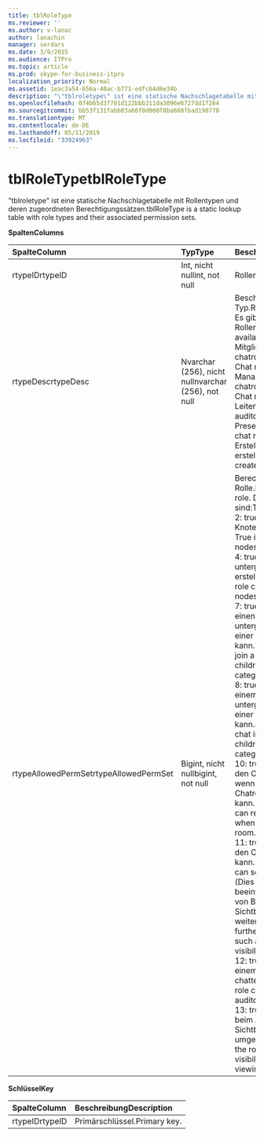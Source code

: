 ```yaml
---
title: tblRoleType
ms.reviewer: ''
ms.author: v-lanac
author: lanachin
manager: serdars
ms.date: 3/9/2015
ms.audience: ITPro
ms.topic: article
ms.prod: skype-for-business-itpro
localization_priority: Normal
ms.assetid: 1eac3a54-656a-40ac-b771-edfc64d6e34b
description: "\"tblroletype\" ist eine statische Nachschlagetabelle mit Rollentypen und deren zugeordneten Berechtigungssätzen."
ms.openlocfilehash: 074b65d3f701d122bbb311da3096e6727dd17264
ms.sourcegitcommit: bb53f131fabb03a66f0d000f8ba668fbad190778
ms.translationtype: MT
ms.contentlocale: de-DE
ms.lasthandoff: 05/11/2019
ms.locfileid: "33924963"
---
```

# <a name="tblroletype"></a><span data-ttu-id="808cf-103">tblRoleType</span><span class="sxs-lookup"><span data-stu-id="808cf-103">tblRoleType</span></span>
 
<span data-ttu-id="808cf-104">"tblroletype" ist eine statische Nachschlagetabelle mit Rollentypen und deren zugeordneten Berechtigungssätzen.</span><span class="sxs-lookup"><span data-stu-id="808cf-104">tblRoleType is a static lookup table with role types and their associated permission sets.</span></span>
  
<span data-ttu-id="808cf-105">**Spalten**</span><span class="sxs-lookup"><span data-stu-id="808cf-105">**Columns**</span></span>

|<span data-ttu-id="808cf-106">**Spalte**</span><span class="sxs-lookup"><span data-stu-id="808cf-106">**Column**</span></span>|<span data-ttu-id="808cf-107">**Typ**</span><span class="sxs-lookup"><span data-stu-id="808cf-107">**Type**</span></span>|<span data-ttu-id="808cf-108">**Beschreibung**</span><span class="sxs-lookup"><span data-stu-id="808cf-108">**Description**</span></span>|
|:-----|:-----|:-----|
|<span data-ttu-id="808cf-109">rtypeID</span><span class="sxs-lookup"><span data-stu-id="808cf-109">rtypeID</span></span>  <br/> |<span data-ttu-id="808cf-110">Int, nicht null</span><span class="sxs-lookup"><span data-stu-id="808cf-110">int, not null</span></span>  <br/> |<span data-ttu-id="808cf-111">Rollentyps.</span><span class="sxs-lookup"><span data-stu-id="808cf-111">Role type ID.</span></span>  <br/> |
|<span data-ttu-id="808cf-112">rtypeDesc</span><span class="sxs-lookup"><span data-stu-id="808cf-112">rtypeDesc</span></span>  <br/> |<span data-ttu-id="808cf-113">Nvarchar (256), nicht null</span><span class="sxs-lookup"><span data-stu-id="808cf-113">nvarchar (256), not null</span></span>  <br/> | <span data-ttu-id="808cf-114">Beschreibung der Rolle-Typ.</span><span class="sxs-lookup"><span data-stu-id="808cf-114">Role type description.</span></span> <span data-ttu-id="808cf-115">Es gibt vier verfügbare Rollen:</span><span class="sxs-lookup"><span data-stu-id="808cf-115">There are four available roles:</span></span> <br/>  <span data-ttu-id="808cf-116">Mitglied: chatroommitglied</span><span class="sxs-lookup"><span data-stu-id="808cf-116">Member: Chat room member</span></span> <br/>  <span data-ttu-id="808cf-117">Manager: chatroommanager</span><span class="sxs-lookup"><span data-stu-id="808cf-117">Manager: Chat room manager</span></span> <br/>  <span data-ttu-id="808cf-118">Leitend: Referent für einen auditoriumchatroom</span><span class="sxs-lookup"><span data-stu-id="808cf-118">Voiced: Presenter for an auditorium chat room</span></span> <br/>  <span data-ttu-id="808cf-119">Ersteller: Kann Chatrooms erstellen.</span><span class="sxs-lookup"><span data-stu-id="808cf-119">Creator: Can create chat rooms</span></span> <br/> |
|<span data-ttu-id="808cf-120">rtypeAllowedPermSet</span><span class="sxs-lookup"><span data-stu-id="808cf-120">rtypeAllowedPermSet</span></span>  <br/> |<span data-ttu-id="808cf-121">Bigint, nicht null</span><span class="sxs-lookup"><span data-stu-id="808cf-121">bigint, not null</span></span>  <br/> | <span data-ttu-id="808cf-122">Berechtigungssatz für die Rolle.</span><span class="sxs-lookup"><span data-stu-id="808cf-122">Permission set for the role.</span></span> <span data-ttu-id="808cf-123">Die verwendete Bits sind:</span><span class="sxs-lookup"><span data-stu-id="808cf-123">The used bits are:</span></span> <br/>  <span data-ttu-id="808cf-124">2: true, wenn die Rolle Knoten verwalten kann.</span><span class="sxs-lookup"><span data-stu-id="808cf-124">2: True if the role can manage nodes.</span></span> <br/>  <span data-ttu-id="808cf-125">4: true, wenn die Rolle untergeordnete Knoten erstellen kann.</span><span class="sxs-lookup"><span data-stu-id="808cf-125">4: True if the role can create children nodes.</span></span> <br/>  <span data-ttu-id="808cf-126">7: true, wenn die Rolle einen Chatroom (oder untergeordnete Chatrooms einer Kategorie) teilnehmen kann.</span><span class="sxs-lookup"><span data-stu-id="808cf-126">7: True if the role can join a chat room (or children chat rooms of a category).</span></span> <br/>  <span data-ttu-id="808cf-127">8: true, wenn die Rolle in einem Chatroom (oder untergeordnete Chatrooms einer Kategorie) chatten kann.</span><span class="sxs-lookup"><span data-stu-id="808cf-127">8: True if the role can chat in a chat room (or in children chat rooms of a category).</span></span> <br/>  <span data-ttu-id="808cf-128">10: true, wenn die Rolle den Chatverlauf, auch wenn nicht in einem Chatroom beigetreten lesen kann.</span><span class="sxs-lookup"><span data-stu-id="808cf-128">10: True if the role can read chat history even when not joined to a chat room.</span></span> <br/>  <span data-ttu-id="808cf-129">11: true, wenn die Rolle den Chatroom sehen kann.</span><span class="sxs-lookup"><span data-stu-id="808cf-129">11: True if the role can see the chat room.</span></span> <span data-ttu-id="808cf-130">(Dies wird durch Faktoren beeinflusst, beispielsweise von Bereich und Sichtbarkeit weiterentwickelte.)</span><span class="sxs-lookup"><span data-stu-id="808cf-130">(This is further refined by factors such as scope and visibility.)</span></span> <br/>  <span data-ttu-id="808cf-131">12: true, wenn die Rolle in einem auditoriumchatroom chatten kann.</span><span class="sxs-lookup"><span data-stu-id="808cf-131">12: True if the role can chat in an auditorium chat room.</span></span> <br/>  <span data-ttu-id="808cf-132">13: true, wenn die Rolle beim Anzeigen von Knoten Sichtbarkeitsregeln umgehen kann.</span><span class="sxs-lookup"><span data-stu-id="808cf-132">13: True if the role can bypass visibility rules when viewing nodes.</span></span> <br/> |
   
<span data-ttu-id="808cf-133">**Schlüssel**</span><span class="sxs-lookup"><span data-stu-id="808cf-133">**Key**</span></span>

|<span data-ttu-id="808cf-134">**Spalte**</span><span class="sxs-lookup"><span data-stu-id="808cf-134">**Column**</span></span>|<span data-ttu-id="808cf-135">**Beschreibung**</span><span class="sxs-lookup"><span data-stu-id="808cf-135">**Description**</span></span>|
|:-----|:-----|
|<span data-ttu-id="808cf-136">rtypeID</span><span class="sxs-lookup"><span data-stu-id="808cf-136">rtypeID</span></span>  <br/> |<span data-ttu-id="808cf-137">Primärschlüssel.</span><span class="sxs-lookup"><span data-stu-id="808cf-137">Primary key.</span></span>  <br/> |
   

